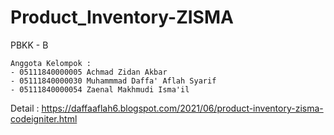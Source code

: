 # Product_Inventory-ZISMA

PBKK - B

```
Anggota Kelompok :
- 05111840000005 Achmad Zidan Akbar
- 05111840000030 Muhammmad Daffa' Aflah Syarif
- 05111840000054 Zaenal Makhmudi Isma'il
```

Detail : https://daffaaflah6.blogspot.com/2021/06/product-inventory-zisma-codeigniter.html
